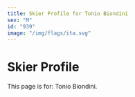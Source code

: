 ```yaml
---
title: Skier Profile for Tonio Biondini
sex: "M"
id: "939"
image: "/img/flags/ita.svg" 
---
```


# Skier Profile

This page is for: Tonio Biondini.
    